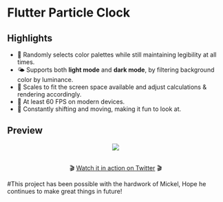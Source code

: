 # Flutter Particle Clock
## Highlights

  - 🎨 Randomly selects color palettes while still maintaining legibility at all times.
  - 🌤 Supports both **light mode** and **dark mode**, by filtering background color by luminance.
  - 📱 Scales to fit the screen space available and adjust calculations & rendering accordingly.
  - 🚀 At least 60 FPS on modern devices.
  - 🌈 Constantly shifting and moving, making it fun to look at.
  
## Preview

<div align="center">
  <img src="particle-clock-montage-min.png" />
</div>
<p align="center">
  <br/>
  🎬 <a href="https://twitter.com/Miickel/status/1219311659984080897">Watch it in action on Twitter</a> 🎬
</p>

#This project has been possible with the hardwork of Mickel, Hope he continues to make great things in future!
